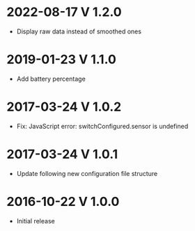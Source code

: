 # 2022-08-17 V 1.2.0
 * Display raw data instead of smoothed ones
# 2019-01-23 V 1.1.0
 * Add battery percentage
# 2017-03-24 V 1.0.2
 * Fix: JavaScript error: switchConfigured.sensor is undefined
# 2017-03-24 V 1.0.1
 * Update following new configuration file structure
# 2016-10-22 V 1.0.0
 * Initial release